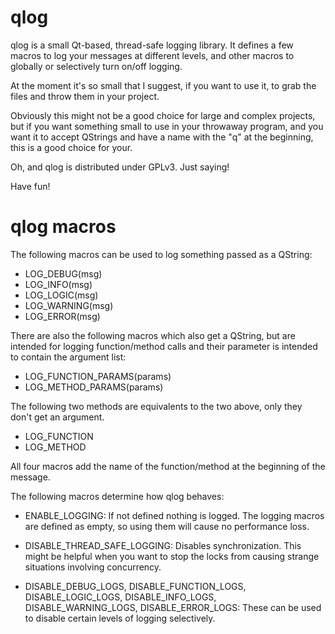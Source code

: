 qlog
====

qlog is a small Qt-based, thread-safe logging library. It defines a
few macros to log your messages at different levels, and other macros
to globally or selectively turn on/off logging.

At the moment it's so small that I suggest, if you want to use it, to
grab the files and throw them in your project.

Obviously this might not be a good choice for large and complex
projects, but if you want something small to use in your throwaway
program, and you want it to accept QStrings and have a name with the
"q" at the beginning, this is a good choice for your.

Oh, and qlog is distributed under GPLv3. Just saying!

Have fun!

# qlog macros

The following macros can be used to log something passed as a QString:

 - LOG_DEBUG(msg)
 - LOG_INFO(msg)
 - LOG_LOGIC(msg)
 - LOG_WARNING(msg)
 - LOG_ERROR(msg)

There are also the following macros which also get a QString, but are
intended for logging function/method calls and their parameter is
intended to contain the argument list:

 - LOG_FUNCTION_PARAMS(params)
 - LOG_METHOD_PARAMS(params)

The following two methods are equivalents to the two above, only they
don't get an argument.

 - LOG_FUNCTION
 - LOG_METHOD

All four macros add the name of the function/method at the beginning
of the message.

The following macros determine how qlog behaves:

 - ENABLE_LOGGING: If not defined nothing is logged. The logging
   macros are defined as empty, so using them will cause no
   performance loss.

 - DISABLE_THREAD_SAFE_LOGGING: Disables synchronization. This might
   be helpful when you want to stop the locks from causing strange
   situations involving concurrency.

 - DISABLE_DEBUG_LOGS, DISABLE_FUNCTION_LOGS, DISABLE_LOGIC_LOGS,
   DISABLE_INFO_LOGS, DISABLE_WARNING_LOGS, DISABLE_ERROR_LOGS: These
   can be used to disable certain levels of logging selectively.
